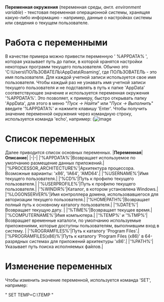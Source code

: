 **Переменная окружения** (переменная среды, *англ. environment variable*) - текстовая переменная операционной системы, хранящяя какую-либо информацию - например, данные о настройках системы или сведения о текущем пользователе.

# Работа с переменными
В качестве примера можно привести переменную ' %APPDATA% ', которая указывает путь до папки, в которой хранятся настройки некоторых программ текущего пользователя. Обычно это 'C:\Users\ПОЛЬЗОВАТЕЛЬ\AppData\Roaming', где ПОЛЬЗОВАТЕЛЬ - это имя пользователя. Для каждой учетной записи используется свое имя пользователя. 
Чтобы каждый раз не узнавать имя учетной записи текущего пользователя и не подставлять в путь к папке 'AppData' соответствующее значение и используется переменная окружения '%APPDATA%'.
Это позволяет, к примеру, быстро открывать папку 'AppData', для этого в меню "*Пуск -> Найти*" или "*Пуск -> Выполнить*" введите '%APPDATA%' и нажмите клавишу 'Enter'.
Чтобы получить значение переменной окружения через командную строку, используется команда 'echo', например:
(![image](https://user-images.githubusercontent.com/89955834/132615316-970ba2eb-613c-4d55-bda9-d2ab62ac836d.png)
# Список переменных 
Далее приводится список основных переменных.
|**Переменная**|**Описание**|
|-|-|
|'%APPDATA%'|Возвращает используемое по умолчанию размещение данных приложений.|
|'%PROCESSOR_ARCHITECTURE%'|Архитектура процессора. Возможные варианты: 'x86', 'IA64', 'AMD64'.|
|'%USERNAME%'|Имя текущего пользователя.|
|'%CD%'|Путь к профилю текущего пользователя.|
|'%USERPROFILE%'|Путь к профилю текущего пользователя.|
|'%WINDIR%'|Каталог, в котором установлена Windows.|
|'%LOGONSERVER%'|Имя контроллера домена, использовавшегося для авторизации текущего пользователя.|
|'%HOMEPATH%'|Возвращает полный путь к основному каталогу пользователя.|
|'%DATE%'|Возвращает текущую дату. |
|'%TIME%'|Возвращает текущее время.|
|'%COMPUTERNAME%'|Имя компьютера.|
|'%TEMP%' и '%TMP%'|Возвращает временные каталоги, по умолчанию используемые приложениями, которые доступны пользователям, выполнившим вход в систему. |
|'%ROGRAMFILES%'|Путь к каталогу 'Program Files'.|
|'%PROGRAMFILES(x86)%'|Путь к каталогу 'Program Files (x86)' в 64-разрядных системах для приложений архитектуры 'x86'.|
|'%PATH%'|Указывает путь поиска исполняемых файлов.|

# Изменение переменных
Чтобы изменить значение переменной, используется команда 'SET', например:

" SET TEMP=C:\TEMP "
